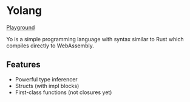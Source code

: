 # Yolang

[Playground](https://nathsou.github.io/yolang/)

Yo is a simple programming language with syntax similar to Rust which compiles directly to WebAssembly.

## Features
- Powerful type inferencer
- Structs (with impl blocks)
- First-class functions (not closures yet)
